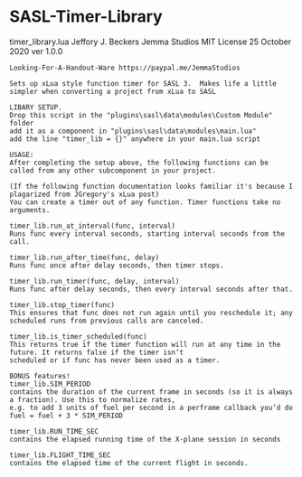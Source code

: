 # SASL-Timer-Library
timer_library.lua
    Jeffory J. Beckers
    Jemma Studios
    MIT License
    25 October 2020
    ver 1.0.0

    Looking-For-A-Handout-Ware https://paypal.me/JemmaStudios

    Sets up xLua style function timer for SASL 3.  Makes life a little simpler when converting a project from xLua to SASL

    LIBARY SETUP.
    Drop this script in the "plugins\sasl\data\modules\Custom Module" folder
    add it as a component in "plugins\sasl\data\modules\main.lua"
    add the line "timer_lib = {}" anywhere in your main.lua script

    USAGE:
    After completing the setup above, the following functions can be called from any other subcomponent in your project.

    (If the following function documentation looks familiar it's because I plagarized from JGregory's xLua post)
    You can create a timer out of any function. Timer functions take no arguments. 

    timer_lib.run_at_interval(func, interval)
    Runs func every interval seconds, starting interval seconds from the call.

    timer_lib.run_after_time(func, delay)
    Runs func once after delay seconds, then timer stops.

    timer_lib.run_timer(func, delay, interval)
    Runs func after delay seconds, then every interval seconds after that.

    timer_lib.stop_timer(func)
    This ensures that func does not run again until you re­schedule it; any scheduled runs from previous calls are canceled.

    timer_lib.is_timer_scheduled(func)
    This returns true if the timer function will run at any time in the future. It returns false if the timer isn’t 
    scheduled or if func has never been used as a timer.

    BONUS features!
    timer_lib.SIM_PERIOD
    contains the duration of the current frame in seconds (so it is always a fraction). Use this to normalize rates, 
    e.g. to add 3 units of fuel per second in a per­frame callback you’d do fuel = fuel + 3 * SIM_PERIOD

    timer_lib.RUN_TIME_SEC
    contains the elapsed running time of the X-plane session in seconds

    timer_lib.FLIGHT_TIME_SEC
    contains the elapsed time of the current flight in seconds.